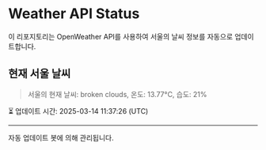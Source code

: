 
# Weather API Status

이 리포지토리는 OpenWeather API를 사용하여 서울의 날씨 정보를 자동으로 업데이트합니다.

## 현재 서울 날씨
> 서울의 현재 날씨: broken clouds, 온도: 13.77°C, 습도: 21%

⏳ 업데이트 시간: 2025-03-14 11:37:26 (UTC)

---
자동 업데이트 봇에 의해 관리됩니다.
